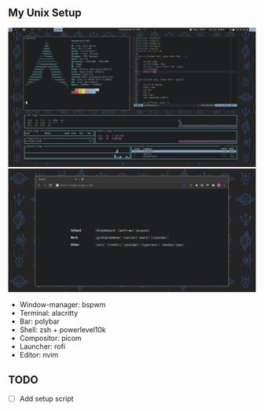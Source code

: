 ## My Unix Setup

![screenshot](screenshot.png)
![startpage](startpage.png)

- Window-manager: bspwm
- Terminal: alacritty
- Bar: polybar
- Shell: zsh + powerlevel10k
- Compositor: picom
- Launcher: rofi
- Editor: nvim

## TODO

- [ ] Add setup script
